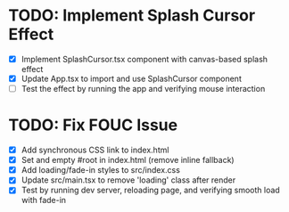 # TODO: Implement Splash Cursor Effect

- [x] Implement SplashCursor.tsx component with canvas-based splash effect
- [x] Update App.tsx to import and use SplashCursor component
- [ ] Test the effect by running the app and verifying mouse interaction

# TODO: Fix FOUC Issue

- [x] Add synchronous CSS link to index.html <head>
- [x] Set <body class="loading"> and empty #root in index.html (remove inline fallback)
- [x] Add loading/fade-in styles to src/index.css
- [x] Update src/main.tsx to remove 'loading' class after render
- [x] Test by running dev server, reloading page, and verifying smooth load with fade-in

